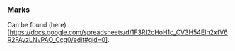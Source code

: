 ### Marks
Can be found (here)[https://docs.google.com/spreadsheets/d/1F3RI2cHoH1c_CV3H54EIh2xfV6R2FAyzLNvPAO_Ccg0/edit#gid=0].
